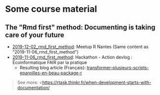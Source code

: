 # Some course material

## The "Rmd first" method: Documenting is taking care of your future

- [2019-12-02_rmd_first_method](2019-12-02_rmd_first_method): Meetup R Nantes (Same content as "2019-11-06_rmd_first_method")
- [2019-11-06_rmd_first_method](2019-11-06_rmd_first_method): Hackathon - Action devlog : Écoinformatique FAIR par la pratique
    + Resulting blog article (Français): [transformer-plusieurs-scripts-eparpilles-en-beau-package-r](https://thinkr.fr/transformer-plusieurs-scripts-eparpilles-en-beau-package-r/)


> See more: <https://rtask.thinkr.fr/when-development-starts-with-documentation/

